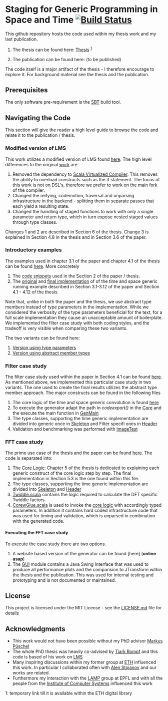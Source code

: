 # Staging for Generic Programming in Space and Time [![Build Status](https://travis-ci.org/GeorgOfenbeck/SpaceTime.svg?branch=master)](https://travis-ci.org/GeorgOfenbeck/SpaceTime)

This github repository hosts the code used within my thesis work and my last publication.

1. The thesis can be found here: [Thesis]( https://drive.google.com/open?id=0B9SH4AFkecQFMnkzWi1IRGprSFE) <sup>[1](#myfootnote1)</sup>

2. The publication can be found here: (to be published)

The code itself is a major artifact of the thesis - I therefore encourage to explore it. For background material see the thesis and the publication.

## Prerequisites

The only software pre-requirement is the [SBT](http://www.scala-sbt.org/) build tool.

## Navigating the Code

This section will give the reader a high level guide to browse the code and relate it to the publication / thesis.

### Modified version of LMS

This work utilizes a modified version of LMS found [here](https://github.com/GeorgOfenbeck/SpaceTime/tree/master/src/main/scala). The high level differences to the original [work](http://scala-lms.github.io/) are

1. Removed the dependency to [Scala Virtualized Compiler](https://github.com/TiarkRompf/scala-virtualized).
  This removes the ability to overload constructs such as the if statement. The focus of this work is not on DSL's, therefore we prefer to work on the main fork of the compiler.
2. Changed the reifying, codemotion, traversal and unparsing infrastructure in the backend - splitting them in separate passes that each yield a resulting state.
3. Changed the handling of staged functions to work with only a single parameter and return type, which in turn expose nested staged values through type classes.

Changes 1 and 2 are described in Section 6 of the thesis. Change 3 is explained in Section 4.8 in the thesis and in Section 3.6 of the paper.

### Introductory examples

The examples used in chapter 3.1 of the paper and chapter 4.1 of the thesis can be found [here](https://github.com/GeorgOfenbeck/SpaceTime/tree/master/src/main/PaperExamples). More concretely

1. The [code snippets](https://github.com/GeorgOfenbeck/SpaceTime/blob/master/src/main/PaperExamples/PaperExamples.scala) used in the Section 2 of the paper / thesis.
2. The [original](https://github.com/GeorgOfenbeck/SpaceTime/blob/master/src/main/RunExampleTest.scala) and [final implementation](https://github.com/GeorgOfenbeck/SpaceTime/blob/master/src/main/PaperExamples/Section3.scala) of of the time and space generic running example described in Section 3.1-3.12 of the paper and Section 4.1 - 4.12 of the thesis.

Note that, unlike in both the paper and the thesis, we use abstract type members instead of type parameters in the implementation. While we considered the verbosity of the type parameters beneficial for the text, for a full scale implementation they cause an unacceptable amount of boilerplate. We implemented the filter case study with both coding styles, and the tradeoff is very visible when comparing these two variants.

The two variants can be found here:
1. [Version using type parameters](https://github.com/GeorgOfenbeck/SpaceTime/tree/master/src/main/Filter)
2. [Version using abstract member types](https://github.com/GeorgOfenbeck/SpaceTime/tree/master/src/main/Filter2)

### Filter case study

The filter case study used within the paper in Section 4.1 can be found [here](https://github.com/GeorgOfenbeck/SpaceTime/tree/master/src/main/Filter2). As mentioned above, we implemented this particular case study in two variants. The one used to create the final results utilizes the abstract type member approach. The major constructs can be found in the following files

1. The core logic of the time and space generic convolution is found [here](https://github.com/GeorgOfenbeck/SpaceTime/blob/master/src/main/Filter2/Core.scala)
2. To execute the generator adapt the path in *codeexport()* in the [Core](https://github.com/GeorgOfenbeck/SpaceTime/blob/master/src/main/Filter2/Core.scala) and the execute the main function in [GenMain](https://github.com/GeorgOfenbeck/SpaceTime/blob/master/src/main/Filter2/GenMain.scala)
3. The type classes, supporting the time generic implementation are divided into generic once in [Skeleton](https://github.com/GeorgOfenbeck/SpaceTime/blob/master/src/main/Filter2/Skeleton.scala) and Filter specifi ones in [Header](https://github.com/GeorgOfenbeck/SpaceTime/blob/master/src/main/Filter2/FilterHeader.scala)
4. Validation and benchmarking was performed with [ImageTest](https://github.com/GeorgOfenbeck/SpaceTime/blob/master/src/main/Filter2/ImageTest.scala)

### FFT case study

The prime use case of the thesis and the paper can be found [here](https://github.com/GeorgOfenbeck/SpaceTime/tree/master/src/main/SpiralSThesis). The code is separated into:
1. The [Core Logic](https://github.com/GeorgOfenbeck/SpaceTime/blob/master/src/main/SpiralSThesis/Core.scala): Chapter 5 of the thesis is dedicated to explaining each generic construct of the core logic step by step. The final implementation in Section 5.3 is the one found within this file.
2. The type classes, supporting the time generic implementation are divided into [Skeleton](https://github.com/GeorgOfenbeck/SpaceTime/blob/master/src/main/Filter2/Skeleton.scala) and [Header](https://github.com/GeorgOfenbeck/SpaceTime/blob/master/src/main/Filter2/FilterHeader.scala)
3. [Twiddle.scala](https://github.com/GeorgOfenbeck/SpaceTime/blob/master/src/main/SpiralSThesis/Twiddle.scala) contains the logic required to calculate the DFT specific Twiddle factors.
4. [CorewGlue.scala](https://github.com/GeorgOfenbeck/SpaceTime/blob/master/src/main/SpiralSThesis/CorewGlue.scala) is used to invoke the [core logic](https://github.com/GeorgOfenbeck/SpaceTime/blob/master/src/main/SpiralSThesis/Core.scala) with accordingly typed parameters. In addition it contains hard coded infrastructure code that was used for timing and validation, which is unparsed in combination with the generated code.

#### Executing the FFT case study

To execute the case study there are two options.
1. A website based version of the generator can be found [here] (**online asap**)
2. The [GUI](https://github.com/GeorgOfenbeck/SpaceTime/tree/master/src/main/SpiralSThesisGui) module contains a Java Swing Interface that was used to produce all performance plots and the comparision to JTransform within the thesis and the publication. This was used for internal testing and prototyping and is not documented or maintained.


## License

This project is licensed under the MIT License - see the [LICENSE.md](LICENSE.md) file for details

## Acknowledgments

* This work would not have been possible without my PhD advisor [Markus Püschel](https://www.inf.ethz.ch/personal/markusp/)
* The whole PhD thesis was heavily co-advised by [Tiark  Rompf](https://tiarkrompf.github.io/) and this code is based of his work on [LMS](http://scala-lms.github.io/)
* Many inspiring discussions within my former group at [ETH](https://acl.inf.ethz.ch/) influenced this work. In particular I collaborated often with [Alen Stojanov](https://acl.inf.ethz.ch/people/astojanov/) and our works are related.
* Furthermore my interaction with the [LAMP](https://lamp.epfl.ch/) group at EPFL and with all the people from the [Institute of Computer Systems](http://www.cs.inf.ethz.ch/) influenced this work

<a name="myfootnote1">1</a>: temporary link till it is available within the ETH digital library



